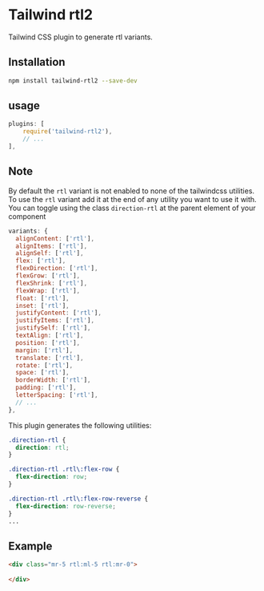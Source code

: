 # Tailwind rtl2
Tailwind CSS plugin to generate rtl variants.

## Installation

```bash
npm install tailwind-rtl2 --save-dev
```

## usage
```js
plugins: [
    require('tailwind-rtl2'),
    // ...
],
```

## Note
By default the `rtl` variant is not enabled to none of the tailwindcss utilities.
To use the `rtl` variant add it at the end of any utility you want to use it with.
You can toggle using the class `direction-rtl` at the parent element of your component

```js
variants: {
  alignContent: ['rtl'],
  alignItems: ['rtl'],
  alignSelf: ['rtl'],
  flex: ['rtl'],
  flexDirection: ['rtl'],
  flexGrow: ['rtl'],
  flexShrink: ['rtl'],
  flexWrap: ['rtl'],
  float: ['rtl'],
  inset: ['rtl'],
  justifyContent: ['rtl'],
  justifyItems: ['rtl'],
  justifySelf: ['rtl'],
  textAlign: ['rtl'],
  position: ['rtl'],
  margin: ['rtl'],
  translate: ['rtl'],
  rotate: ['rtl'],
  space: ['rtl'],
  borderWidth: ['rtl'],
  padding: ['rtl'],
  letterSpacing: ['rtl'],
  // ...
},
```

This plugin generates the following utilities:

```css
.direction-rtl {
  direction: rtl;
}

.direction-rtl .rtl\:flex-row {
  flex-direction: row;
}

.direction-rtl .rtl\:flex-row-reverse {
  flex-direction: row-reverse;
}
...
```
## Example

```html
<div class="mr-5 rtl:ml-5 rtl:mr-0">
    
</div>
```